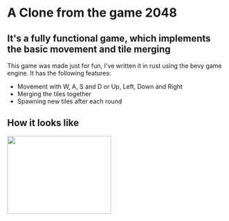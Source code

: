 # A Clone from the game 2048

## It's a fully functional game, which implements the basic movement and tile merging

This game was made just for fun, I've written it in rust using the bevy game engine. It has the following features:

* Movement with W, A, S and D or Up, Left, Down and Right
* Merging the tiles together
* Spawning new tiles after each round

## How it looks like

<img src="demo/demo_picture.png" width="240" height="180" boarder="10" />